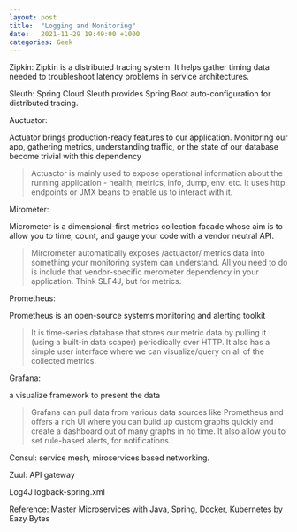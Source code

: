 ```yaml
---
layout: post
title:  "Logging and Monitoring"
date:   2021-11-29 19:49:00 +1000
categories: Geek
---
```


Zipkin: Zipkin is a distributed tracing system. It helps gather timing data needed to troubleshoot latency problems in service architectures.

Sleuth: Spring Cloud Sleuth provides Spring Boot auto-configuration for distributed tracing.

Auctuator:  

Actuator brings production-ready features to our application.  Monitoring our app, gathering metrics, understanding traffic, or the state of our database become trivial with this dependency 

> Actuactor is mainly used to expose operational information about the running application - health, metrics, info, dump, env, etc. It uses http endpoints or JMX beans to enable us to interact with it.


Mirometer: 

Micrometer is a dimensional-first metrics collection facade whose aim is to allow you to time, count, and gauge your code with a vendor neutral API.

> Mircrometer automatically exposes /actuactor/ metrics data into something your monitoring system can understand. All you need to do is include that vendor-specific merometer dependency in your application. Think SLF4J, but for metrics.


Prometheus: 

Prometheus is an open-source systems monitoring and alerting toolkit

> It is time-series database that stores our metric data by pulling it (using a built-in data scaper) periodically over HTTP. It also has a simple user interface where we can visualize/query on all of the collected metrics.

Grafana: 

a visualize framework to present the data

> Grafana can pull data from various data sources like Prometheus and offers a rich UI where you can build up custom graphs quickly and create a dashboard out of many graphs in no time. It also allow you to set rule-based alerts, for notifications.

Consul: service mesh, miroservices based networking.

Zuul: API gateway

Log4J logback-spring.xml

Reference: Master Microservices with Java, Spring, Docker, Kubernetes by Eazy Bytes



